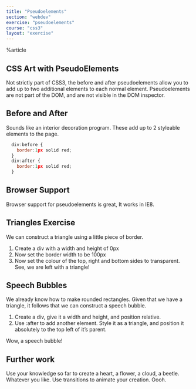 ```yaml
---
title: "Pseudoelements"
section: "webdev"
exercise: "pseudoelements"
course: "css3"
layout: "exercise"
---
```

%article



## CSS Art with PseudoElements

Not strictly part of CSS3, the before and after pseudoelements allow you to add up to two additional elements to each normal element.
Pseudoelements are not part of the DOM, and are not visible in the DOM inspector.

## Before and After

Sounds like an interior decoration program. These add up to 2 styleable elements to the page.

```js
  div:before {
    border:1px solid red;
  }
  div:after {
    border:1px solid red;
  }
```






## Browser Support
Browser support for pseudoelements is great, It works in IE8.




## Triangles Exercise

We can construct a triangle using a little piece of border.
1.  Create a div with a width and height of 0px
2.  Now set the border width to be 100px
3.  Now set the colour of the top, right and bottom sides to transparent. See, we are left with a triangle!



## Speech Bubbles
We already know how to make rounded rectangles. Given that we have a triangle, it follows that we can construct a speech bubble.
1.  Create a div, give it a width and height, and position relative.
2.  Use :after to add another element. Style it as a triangle, and position it absolutely to the top left of it’s parent.

Wow, a speech bubble!



## Further work

Use your knowledge so far to create a heart, a flower, a cloud, a beetle. Whatever you like. Use transitions to animate your creation. Oooh.
